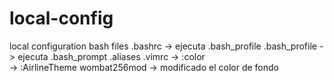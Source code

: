 # local-config
local configuration bash files
.bashrc -> ejecuta .bash_profile
.bash_profile -> ejecuta .bash_prompt
			 .aliases
.vimrc	-> :color 	 
	-> :AirlineTheme   wombat256mod -> modificado el color de fondo
